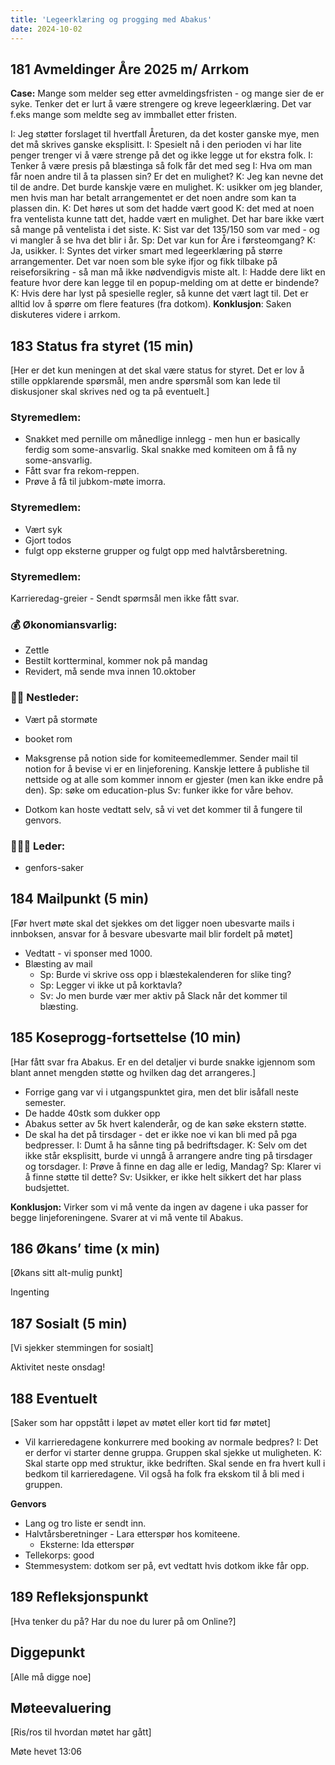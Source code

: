 ```yaml
---
title: 'Legeerklæring og progging med Abakus'
date: 2024-10-02
---
```


## 181 Avmeldinger Åre 2025 m/ Arrkom

**Case:** Mange som melder seg etter avmeldingsfristen - og mange sier de er syke. Tenker det er lurt å være strengere og kreve legeerklæring. Det var f.eks mange som meldte seg av immballet etter fristen.

I: Jeg støtter forslaget til hvertfall Åreturen, da det koster ganske mye, men det må skrives ganske eksplisitt. 
I: Spesielt nå i den perioden vi har lite penger trenger vi å være strenge på det og ikke legge ut for ekstra folk.
I: Tenker å være presis på blæstinga så folk får det med seg
I: Hva om man får noen andre til å ta plassen sin? Er det en mulighet? 
K: Jeg kan nevne det til de andre. Det burde kanskje være en mulighet. 
K: usikker om jeg blander, men hvis man har betalt arrangementet er det noen andre som kan ta plassen din.
K: Det høres ut som det hadde vært good
K: det med at noen fra ventelista kunne tatt det, hadde vært en mulighet. Det har bare ikke vært så mange på ventelista i det siste. 
K: Sist var det 135/150 som var med - og vi mangler å se hva det blir i år.
Sp: Det var kun for Åre i førsteomgang? 
K: Ja, usikker.
I: Syntes det virker smart med legeerklæring på større arrangementer. Det var noen som ble syke ifjor og fikk tilbake på reiseforsikring - så man må ikke nødvendigvis miste alt.
I: Hadde dere likt en feature hvor dere kan legge til en popup-melding om at dette er bindende? 
K: Hvis dere har lyst på spesielle regler, så kunne det vært lagt til. Det er alltid lov å spørre om flere features (fra dotkom).
**Konklusjon**: Saken diskuteres videre i arrkom.

## 183 Status fra styret (15 min)

[Her er det kun meningen at det skal være status for styret. Det er lov å stille oppklarende spørsmål, men andre spørsmål som kan lede til diskusjoner skal skrives ned og ta på eventuelt.]

### **Styremedlem**:

- Snakket med pernille om månedlige innlegg - men hun er basically ferdig som some-ansvarlig. Skal snakke med komiteen om å få ny some-ansvarlig.
- Fått svar fra rekom-reppen.
- Prøve å få til jubkom-møte imorra.

### **Styremedlem**:
- Vært syk
- Gjort todos
- fulgt opp eksterne grupper og fulgt opp med halvtårsberetning.

### **Styremedlem**:

Karrieredag-greier - Sendt spørmsål men ikke fått svar.

### **💰** Økonomiansvarlig:

- Zettle 
- Bestilt kortterminal, kommer nok på mandag
- Revidert, må sende mva innen 10.oktober

### 👨🏼 Nestleder:

- Vært på stormøte
- booket rom
- Maksgrense på notion side for komiteemedlemmer. Sender mail til notion for å bevise vi er en linjeforening. Kanskje lettere å publishe til nettside og at alle som kommer innom er gjester (men kan ikke endre på den).
Sp: søke om education-plus
Sv: funker ikke for våre behov.

- Dotkom kan hoste vedtatt selv, så vi vet det kommer til å fungere til genvors.

### 🧔🏼‍♂️ Leder:
- genfors-saker 

## 184 Mailpunkt (5 min)

[Før hvert møte skal det sjekkes om det ligger noen ubesvarte mails i innboksen, ansvar for å besvare ubesvarte mail blir fordelt på møtet]

- Vedtatt - vi sponser med 1000.
- Blæsting av mail
    - Sp: Burde vi skrive oss opp i blæstekalenderen for slike ting? 
    - Sp: Legger vi ikke ut på korktavla?
    - Sv: Jo men burde vær mer aktiv på Slack når det kommer til blæsting.

## 185 Koseprogg-fortsettelse (10 min)

[Har fått svar fra Abakus. Er en del detaljer vi burde snakke igjennom som blant annet mengden støtte og hvilken dag det arrangeres.]

- Forrige gang var vi i utgangspunktet gira, men det blir isåfall neste semester.
- De hadde 40stk som dukker opp
- Abakus setter av 5k hvert kalenderår, og de kan søke ekstern støtte.
- De skal ha det på tirsdager - det er ikke noe vi kan bli med på pga bedpresser.
I: Dumt å ha sånne ting på bedriftsdager.
K: Selv om det ikke står eksplisitt, burde vi unngå å arrangere andre ting på tirsdager og torsdager. 
I: Prøve å finne en dag alle er ledig, Mandag?
Sp: Klarer vi å finne støtte til dette? 
Sv: Usikker, er ikke helt sikkert det har plass budsjettet.

**Konklusjon:** Virker som vi må vente da ingen av dagene i uka passer for begge linjeforeningene. Svarer at vi må vente til Abakus.

## 186 Økans’ time (x min)

[Økans sitt alt-mulig punkt]

Ingenting 

## 187 Sosialt (5 min)

[Vi sjekker stemmingen for sosialt]

Aktivitet neste onsdag!

## 188 Eventuelt

[Saker som har oppstått i løpet av møtet eller kort tid før møtet]

- Vil karrieredagene konkurrere med booking av normale bedpres?
I: Det er derfor vi starter denne gruppa. Gruppen skal sjekke ut muligheten. 
K: Skal starte opp med struktur, ikke bedriften. Skal sende en fra hvert kull i bedkom til karrieredagene. Vil også ha folk fra ekskom til å bli med i gruppen.

**Genvors**
- Lang og tro liste er sendt inn.
- Halvtårsberetninger - Lara etterspør hos komiteene.
    - Eksterne: Ida etterspør
- Tellekorps: good
- Stemmesystem: dotkom ser på, evt vedtatt hvis dotkom ikke får opp.


## 189 Refleksjonspunkt

[Hva tenker du på? Har du noe du lurer på om Online?]



## Diggepunkt

[Alle må digge noe]

## Møteevaluering

[Ris/ros til hvordan møtet har gått]

Møte hevet 13:06
